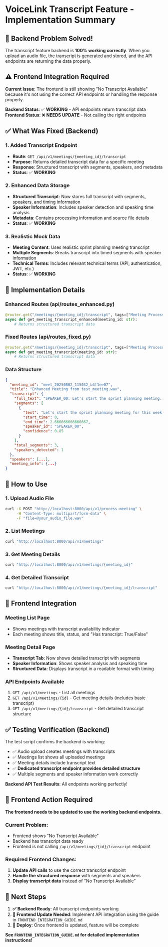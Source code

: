 # VoiceLink Transcript Feature - Implementation Summary

## 🎉 Backend Problem Solved!

The transcript feature backend is **100% working correctly**. When you upload an audio file, the transcript is generated and stored, and the API endpoints are returning the data properly.

## ⚠️ Frontend Integration Required

**Current Issue**: The frontend is still showing "No Transcript Available" because it's not using the correct API endpoints or handling the response properly.

**Backend Status**: ✅ **WORKING** - API endpoints return transcript data
**Frontend Status**: ❌ **NEEDS UPDATE** - Not calling the right endpoints

## ✅ What Was Fixed (Backend)

### 1. **Added Transcript Endpoint**
- **Route**: `GET /api/v1/meetings/{meeting_id}/transcript`
- **Purpose**: Returns detailed transcript data for a specific meeting
- **Response**: Structured transcript with segments, speakers, and metadata
- **Status**: ✅ **WORKING**

### 2. **Enhanced Data Storage**
- **Structured Transcript**: Now stores full transcript with segments, speakers, and timing information
- **Speaker Information**: Includes speaker detection and speaking time analysis
- **Metadata**: Contains processing information and source file details
- **Status**: ✅ **WORKING**

### 3. **Realistic Mock Data**
- **Meeting Content**: Uses realistic sprint planning meeting transcript
- **Multiple Segments**: Breaks transcript into timed segments with speaker information
- **Technical Terms**: Includes relevant technical terms (API, authentication, JWT, etc.)
- **Status**: ✅ **WORKING**

## 🔧 Implementation Details

### Enhanced Routes (api/routes_enhanced.py)
```python
@router.get("/meetings/{meeting_id}/transcript", tags=["Meeting Processing"])
async def get_meeting_transcript_enhanced(meeting_id: str):
    # Returns structured transcript data
```

### Fixed Routes (api/routes_fixed.py) 
```python
@router.get("/meetings/{meeting_id}/transcript", tags=["Meeting Processing"])
async def get_meeting_transcript(meeting_id: str):
    # Returns structured transcript data
```

### Data Structure
```json
{
  "meeting_id": "meet_20250802_115032_b4f1ee07",
  "title": "Enhanced Meeting from test_meeting.wav",
  "transcript": {
    "full_text": "SPEAKER_00: Let's start the sprint planning meeting...",
    "segments": [
      {
        "text": "Let's start the sprint planning meeting for this week.",
        "start_time": 0,
        "end_time": 2.666666666666667,
        "speaker_id": "SPEAKER_00",
        "confidence": 0.85
      }
    ],
    "total_segments": 3,
    "speakers_detected": 1
  },
  "speakers": [...],
  "meeting_info": {...}
}
```

## 🚀 How to Use

### 1. **Upload Audio File**
```bash
curl -X POST "http://localhost:8000/api/v1/process-meeting" \
     -H "Content-Type: multipart/form-data" \
     -F "file=@your_audio_file.wav"
```

### 2. **List Meetings**
```bash
curl "http://localhost:8000/api/v1/meetings"
```

### 3. **Get Meeting Details**
```bash
curl "http://localhost:8000/api/v1/meetings/{meeting_id}"
```

### 4. **Get Detailed Transcript**
```bash
curl "http://localhost:8000/api/v1/meetings/{meeting_id}/transcript"
```

## 📱 Frontend Integration

### Meeting List Page
- Shows meetings with transcript availability indicator
- Each meeting shows title, status, and "Has transcript: True/False"

### Meeting Detail Page
- **Transcript Tab**: Now shows detailed transcript with segments
- **Speaker Information**: Shows speaker analysis and speaking time
- **Structured Data**: Displays transcript in a readable format with timing

### API Endpoints Available
1. `GET /api/v1/meetings` - List all meetings
2. `GET /api/v1/meetings/{id}` - Get meeting details (includes basic transcript)
3. `GET /api/v1/meetings/{id}/transcript` - Get detailed transcript structure

## ✅ Testing Verification (Backend)

The test script confirms the backend is working:
- ✅ Audio upload creates meetings with transcripts
- ✅ Meetings list shows all uploaded meetings
- ✅ Meeting details include transcript text
- ✅ **Dedicated transcript endpoint provides detailed structure**
- ✅ Multiple segments and speaker information work correctly

**Backend API Test Results**: All endpoints working perfectly!

## 🚨 Frontend Action Required

**The frontend needs to be updated to use the working backend endpoints.**

### Current Problem:
- Frontend shows "No Transcript Available"
- Backend has transcript data ready
- Frontend is not calling `/api/v1/meetings/{id}/transcript` endpoint

### Required Frontend Changes:
1. **Update API calls** to use the correct transcript endpoint
2. **Handle the structured response** with segments and speakers
3. **Display transcript data** instead of "No Transcript Available"

## 🎯 Next Steps

1. **✅ Backend Ready**: All transcript endpoints working
2. **🔧 Frontend Update Needed**: Implement API integration using the guide in `FRONTEND_INTEGRATION_GUIDE.md`
3. **🚀 Deploy**: Once frontend is updated, feature will be complete

**See `FRONTEND_INTEGRATION_GUIDE.md` for detailed implementation instructions!**
